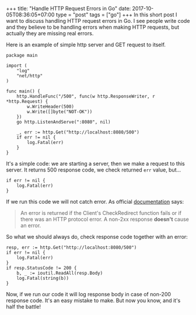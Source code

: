 +++
title: "Handle HTTP Request Errors in Go"
date: 2017-10-05T08:36:05+07:00
type = "post"
tags = ["go"]
+++
In this short post I want to discuss handling HTTP request errors in Go. I see people write code and they believe to be handling errors when making HTTP requests, but actually they are missing real errors.

Here is an example of simple http server and GET request to itself.

```
package main

import (
	"log"
	"net/http"
)

func main() {
	http.HandleFunc("/500", func(w http.ResponseWriter, r *http.Request) {
		w.WriteHeader(500)
		w.Write([]byte("NOT-OK"))
	})
	go http.ListenAndServe(":8080", nil)

	_, err := http.Get("http://localhost:8080/500")
	if err != nil {
		log.Fatal(err)
	}
}
```

It's a simple code: we are starting a server, then we make a request to this server. It returns 500 response code, we check returned `err` value, but...

```
if err != nil {
	log.Fatal(err)
}
```

If we run this code we will not catch error. As official [documentation](https://golang.org/pkg/net/http/#Client.Get) says:

> An error is returned if the Client's CheckRedirect function fails or if there was an HTTP protocol error. A non-2xx response **doesn't** cause an error.

So what we should always do, check response code together with an error:

```
resp, err := http.Get("http://localhost:8080/500")
if err != nil {
	log.Fatal(err)
}
if resp.StatusCode != 200 {
	b, _ := ioutil.ReadAll(resp.Body)
	log.Fatal(string(b))
}
```

Now, if we run our code it will log response body in case of non-200 response code. It's an easy mistake to make. But now you know, and it's half the battle!
